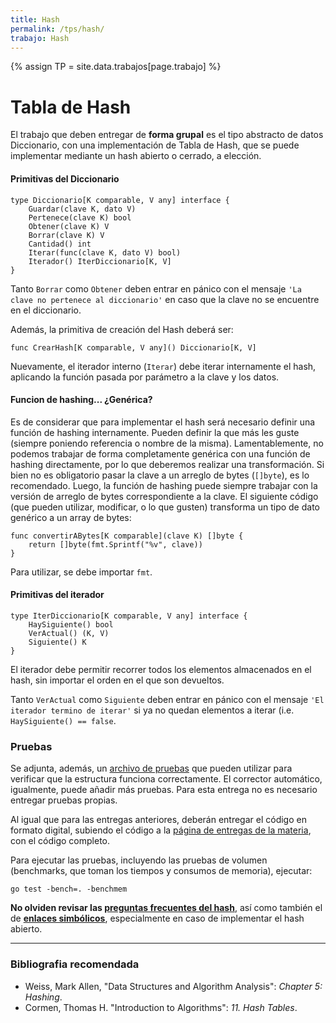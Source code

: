 ```yaml
---
title: Hash
permalink: /tps/hash/
trabajo: Hash
---
```

{% assign TP = site.data.trabajos[page.trabajo] %}

Tabla de Hash
=============

El trabajo que deben entregar de **forma grupal** es el tipo abstracto de datos Diccionario, con una implementación de Tabla de Hash, que se puede implementar mediante un hash abierto o cerrado, a elección.

#### Primitivas del Diccionario
``` golang
type Diccionario[K comparable, V any] interface {
	Guardar(clave K, dato V)
	Pertenece(clave K) bool
	Obtener(clave K) V
	Borrar(clave K) V
	Cantidad() int
	Iterar(func(clave K, dato V) bool)
	Iterador() IterDiccionario[K, V]
}
```

Tanto `Borrar` como `Obtener` deben entrar en pánico con el mensaje `'La clave no pertenece al diccionario'` en caso que la clave no se encuentre en el diccionario. 

Además, la primitiva de creación del Hash deberá ser: 
```golang
func CrearHash[K comparable, V any]() Diccionario[K, V]
```

Nuevamente, el iterador interno (`Iterar`) debe iterar internamente el hash, aplicando la función pasada por parámetro a la clave y los datos.

#### Funcion de hashing... ¿Genérica?

Es de considerar que para implementar el hash será necesario definir una función de hashing internamente. Pueden definir la que más les guste (siempre poniendo referencia o nombre de la misma). Lamentablemente, no podemos trabajar de forma completamente genérica con una función de hashing directamente, por lo que deberemos realizar una transformación. 
Si bien no es obligatorio pasar la clave a un arreglo de bytes (`[]byte`), es lo recomendado. Luego, la función de hashing puede siempre trabajar con la versión de arreglo de bytes correspondiente a la clave. El siguiente código (que pueden utilizar, modificar, o lo que gusten) transforma un tipo de dato genérico a un array de bytes:
```golang
func convertirABytes[K comparable](clave K) []byte {
	return []byte(fmt.Sprintf("%v", clave))
}
```
Para utilizar, se debe importar `fmt`. 


#### Primitivas del iterador
``` golang
type IterDiccionario[K comparable, V any] interface {
	HaySiguiente() bool
	VerActual() (K, V)
	Siguiente() K
}
```

El iterador debe permitir recorrer todos los elementos almacenados en el hash, sin importar el orden en el que son devueltos.

Tanto `VerActual` como `Siguiente` deben entrar en pánico con el mensaje `'El iterador termino de iterar'` si ya no quedan elementos a iterar (i.e. `HaySiguiente() == false`.


### Pruebas

Se adjunta, además, un [archivo de pruebas]({{site.skel}}) que pueden utilizar para verificar que la estructura funciona correctamente.  El corrector automático, igualmente, puede añadir más pruebas. Para esta entrega no es necesario entregar pruebas propias.

Al igual que para las entregas anteriores, deberán entregar el código en formato digital, subiendo el código a la [página de entregas de la materia]({{site.entregas}}), con el código completo.

Para ejecutar las pruebas, incluyendo las pruebas de volumen (benchmarks, que toman los tiempos y consumos de memoria), ejecutar: 

	go test -bench=. -benchmem

**No olviden revisar las [preguntas frecuentes del hash](/algo2/faq/hash)**, así como también el de **[enlaces simbólicos](faq/symlink.md)**, especialmente en caso de implementar el hash abierto. 

---
### Bibliografia recomendada
* Weiss, Mark Allen, "Data Structures and Algorithm Analysis": *Chapter 5: Hashing*.
* Cormen, Thomas H. "Introduction to Algorithms": *11. Hash Tables*.

